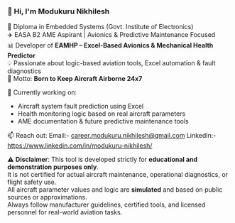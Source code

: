 ### 👋 Hi, I'm Modukuru Nikhilesh

🔧 Diploma in Embedded Systems (Govt. Institute of Electronics)  
✈️ EASA B2 AME Aspirant | Avionics & Predictive Maintenance Focused  
📊 Developer of **EAMHP – Excel-Based Avionics & Mechanical Health Predictor**  
💡 Passionate about logic-based aviation tools, Excel automation & fault diagnostics  
🛫 Motto: **Born to Keep Aircraft Airborne 24x7**

📌 Currently working on:
- Aircraft system fault prediction using Excel
- Health monitoring logic based on real aircraft parameters
- AME documentation & future predictive maintenance tools

📫 Reach out:
Email:- career.modukuru.nikhilesh@gmail.com
LinkedIn:- https://www.linkedin.com/in/modukuru-nikhilesh/

⚠️ **Disclaimer**:
This tool is developed strictly for **educational and demonstration purposes only**.  
It is not certified for actual aircraft maintenance, operational diagnostics, or flight safety use.  
All aircraft parameter values and logic are **simulated** and based on public sources or approximations.  
Always follow manufacturer guidelines, certified tools, and licensed personnel for real-world aviation tasks.
